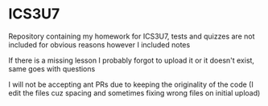# ICS3U7

Repository containing my homework for ICS3U7, tests and quizzes are not included for obvious reasons however I included notes  

If there is a missing lesson I probably forgot to upload it or it doesn't exist, same goes with questions  

I will not be accepting ant PRs due to keeping the originality of the code (I edit the files cuz spacing and sometimes fixing wrong files on initial upload)   

